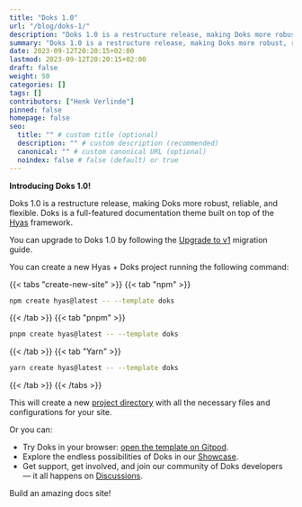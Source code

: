 ```yaml
---
title: "Doks 1.0"
url: "/blog/doks-1/"
description: "Doks 1.0 is a restructure release, making Doks more robust, reliable, and flexible."
summary: "Doks 1.0 is a restructure release, making Doks more robust, reliable, and flexible."
date: 2023-09-12T20:20:15+02:00
lastmod: 2023-09-12T20:20:15+02:00
draft: false
weight: 50
categories: []
tags: []
contributors: ["Henk Verlinde"]
pinned: false
homepage: false
seo:
  title: "" # custom title (optional)
  description: "" # custom description (recommended)
  canonical: "" # custom canonical URL (optional)
  noindex: false # false (default) or true
---
```


**Introducing Doks 1.0!**

Doks 1.0 is a restructure release, making Doks more robust, reliable, and flexible. Doks is a full-featured documentation theme built on top of the [Hyas](https://gethyas.com/) framework.

You can upgrade to Doks 1.0 by following the [Upgrade to v1](/docs/start-here/upgrade-to-v1/) migration guide.

You can create a new Hyas + Doks project running the following command:

{{< tabs "create-new-site" >}}
{{< tab "npm" >}}

```bash
npm create hyas@latest -- --template doks
```

{{< /tab >}}
{{< tab "pnpm" >}}

```bash
pnpm create hyas@latest -- --template doks
```

{{< /tab >}}
{{< tab "Yarn" >}}

```bash
yarn create hyas@latest -- --template doks
```

{{< /tab >}}
{{< /tabs >}}

This will create a new [project directory](/docs/basics/project-structure/) with all the necessary files and configurations for your site.

Or you can:

- Try Doks in your browser: [open the template on Gitpod](https://gitpod.io/#https://github.com/gethyas/doks).
- Explore the endless possibilities of Doks in our [Showcase](/showcase/).
- Get support, get involved, and join our community of Doks developers — it all happens on [Discussions](https://github.com/h-enk/doks/discussions).

Build an amazing docs site!

